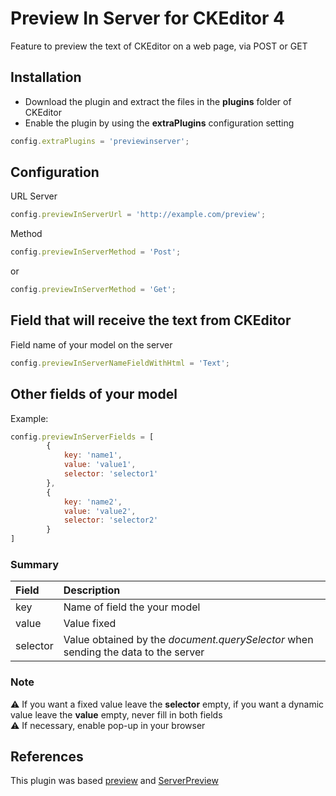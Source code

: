 # Preview In Server for CKEditor 4
Feature to preview the text of CKEditor on a web page, via POST or GET

## Installation

* Download the plugin and extract the files in the **plugins** folder of CKEditor
* Enable the plugin by using the **extraPlugins** configuration setting

````js
config.extraPlugins = 'previewinserver';
````

## Configuration

URL Server
````js
config.previewInServerUrl = 'http://example.com/preview';
````

Method
````js
config.previewInServerMethod = 'Post';
````
or
````js
config.previewInServerMethod = 'Get';
````

## Field that will receive the text from CKEditor
Field name of your model on the server
````js
config.previewInServerNameFieldWithHtml = 'Text';
````

## Other fields of your model

Example:
````js
config.previewInServerFields = [
        {
            key: 'name1',
            value: 'value1',
            selector: 'selector1'
        },
        {
            key: 'name2',
            value: 'value2',
            selector: 'selector2'
        }
]
````
### Summary

| Field | Description |
|:---|:---|
|key|Name of field the your model|
|value|Value fixed|
|selector|Value obtained by the *document.querySelector* when sending the data to the server|

### Note
:warning: If you want a fixed value leave the **selector** empty, if you want a dynamic value leave the **value** empty, never fill in both fields<br/>
:warning: If necessary, enable pop-up in your browser

## References
This plugin was based [preview](https://ckeditor.com/cke4/addon/preview) and [ServerPreview](https://ckeditor.com/old/forums/CKEditor-3.x/CKEditor-and-serverpreview)
